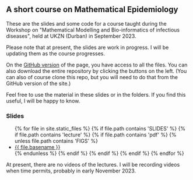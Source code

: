 ## A short course on Mathematical Epidemiology

These are the slides and some code for a course taught during the Workshop on "Mathematical Modelling and Bio-informatics of infectious diseases", held at UKZN (Durban) in September 2023.

Please note that at present, the slides are work in progress. I will be updating them as the course progresses.

On the [GitHub version](https://github.com/julien-arino/2023-09-Durban-course/) of the page, you have access to all the files. You can also download the entire repository by clicking the buttons on the left. (You can also of course clone this repo, but you will need to do that from the GitHub version of the site.)

Feel free to use the material in these slides or in the folders. If you find this useful, I will be happy to know.

### Slides

<ul>
{% for file in site.static_files %}
  {% if file.path contains 'SLIDES' %}
    {% if file.path contains 'lecture' %}
      {% if file.path contains 'pdf' %}
        {% unless file.path contains 'FIGS' %}
          <li><a href="https://julien-arino.github.io/2023-09-Durban-course/SLIDES/{{ file.basename }}.pdf">{{ file.basename }}</a></li>
        {% endunless %}
      {% endif %}
    {% endif %}
  {% endif %}
{% endfor %}
</ul>

At present, there are no videos of the lectures. I will be recording videos when time permits, probably in early November 2023.